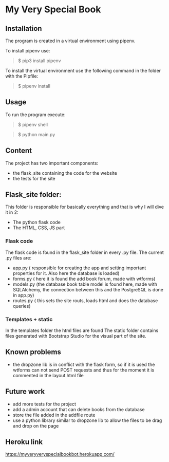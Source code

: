 # My Very Special Book



## Installation

The program is created in a virtual environment using pipenv.



To install pipenv use:

> $ pip3 install pipenv



To install the virtual environment use the following command in the folder with the Pipfile:

> $ pipenv install



## Usage

To run the program execute:

> $ pipenv shell

> $ python main.py

## Content

The project has two important components:

- the flask_site containing the code for the website
- the tests for the site

## Flask_site folder:
This folder is responsible for basically everything and that is why I will dive it in 2:

- The python flask code
- The HTML, CSS, JS part

### Flask code
The flask code  is found in the flask_site folder in every .py file. The current .py files are:

- app.py ( responsible for creating the app and setting important properties for it. Also here the database is loaded)
- forms.py ( here it is found the add book forum, made with wtforms)
- models.py (the database book table model is found here, made with SQLAlchemy, the connection between this and the  PostgreSQL is done in app.py)
- routes.py ( this sets the site routs, loads html and  does the database queries)

### Templates + static
In the templates folder the html files are found
The static folder contains files generated with Bootstrap Studio for the visual part of the site.

## Known problems
- the  dropzone lib is in conflict with the flask form, so if it is used the wtforms can not send POST requests and thus for the moment it is commented in the layout.html file

## Future work
- add more tests for the project
- add a admin account that can delete books from the database
- store the file added in the addfile route
- use a python library similar to dropzone lib to allow the files to be drag and drop on the page

## Heroku link

https://myveryveryspecialbookbot.herokuapp.com/
